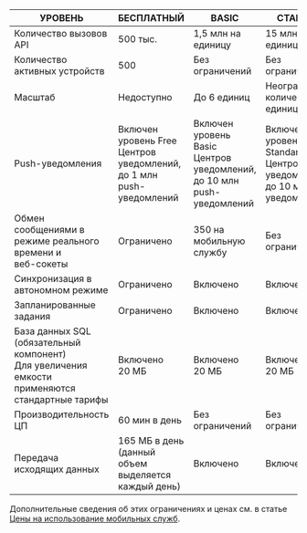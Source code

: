 
| УРОВЕНЬ | БЕСПЛАТНЫЙ | BASIC | СТАНДАРТ |
|----|----|----|----|
| Количество вызовов API | 500 тыс. | 1,5 млн на единицу | 15 млн на единицу |
| Количество активных устройств | 500 | Без ограничений | Без ограничений |
| Масштаб | Недоступно | До 6 единиц | Неограниченное количество единиц |
| Push-уведомления | Включен уровень Free Центров уведомлений, до 1 млн push-уведомлений | Включен уровень Basic Центров уведомлений, до 10 млн push-уведомлений | Включен уровень Standard Центров уведомлений, до 10 млн push-уведомлений |
| Обмен сообщениями в режиме реального времени и <br/>веб-сокеты | Ограничено | 350 на мобильную службу | Без ограничений |
| Синхронизация в автономном режиме | Ограничено | Включено | Включено |
| Запланированные задания | Ограничено | Включено | Включено |
| База данных SQL (обязательный компонент) <br/>Для увеличения емкости применяются стандартные тарифы | Включено 20 МБ | Включено 20 МБ | Включено 20 МБ |
| Производительность ЦП | 60 мин в день | Без ограничений | Без ограничений |
| Передача исходящих данных | 165 МБ в день (данный объем выделяется каждый день) | Включено | Включено |

Дополнительные сведения об этих ограничениях и ценах см. в статье [Цены на использование мобильных служб](https://azure.microsoft.com/pricing/details/mobile-services/).

<!---HONumber=Oct15_HO3-->